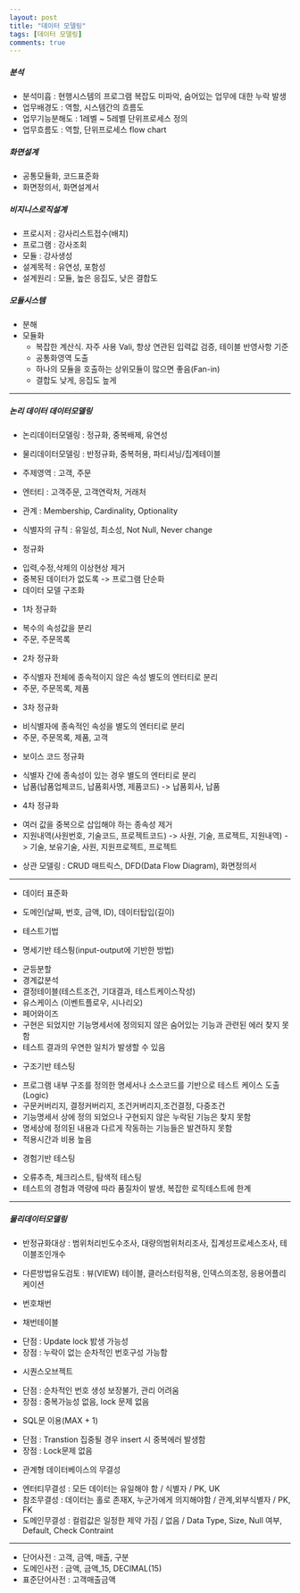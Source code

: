 ```yaml
---
layout: post
title: "데이터 모델링"
tags: [데이터 모델링]
comments: true
---
```


##### 분석
 * 분석미흡 : 현행시스템의 프로그램 복잡도 미파악, 숨어있는 업무에 대한 누락 발생
 * 업무배경도 : 역할, 시스템간의 흐름도
 * 업무기능분해도 : 1레벨 ~ 5레벨 단위프로세스 정의
 * 업무흐름도 : 역할, 단위프로세스 flow chart


##### 화면설계
 * 공통모듈화, 코드표준화
 * 화면정의서, 화면설계서


##### 비지니스로직설계
 * 프로시저 : 강사리스트접수(배치)
 * 프로그램 : 강사조회
 * 모듈 : 강사생성
 * 설계목적 : 유연성, 포함성
 * 설계원리 : 모듈, 높은 응집도, 낮은 결합도


##### 모듈시스템
 * 분해
 * 모듈화
   + 복잡한 계산식. 자주 사용 Vali, 항상 연관된 입력값 검증, 테이블 반영사항 기준
   + 공통화영역 도출
   + 하나의 모듈을 호출하는 상위모듈이 많으면 좋음(Fan-in)
   + 결합도 낮게, 응집도 높게

-----------------------------------------------------------------------------


##### 논리 데이터 데이터모델링

 * 논리데이터모델링 : 정규화, 중복배제, 유연성
 * 물리데이터모델링 : 반정규화, 중복허용, 파티셔닝/집계테이블
 * 주제영역 : 고객, 주문
 * 엔터티 : 고객주문, 고객연락처, 거래처
 * 관계 : Membership, Cardinality, Optionality
 * 식별자의 규칙 : 유일성, 최소성, Not Null, Never change


 * 정규화
  - 입력,수정,삭제의 이상현상 제거
  - 중복된 데이터가 없도록 -> 프로그램 단순화
  - 데이터 모델 구조화


 * 1차 정규화
  - 복수의 속성값을 분리
  - 주문, 주문목록


 * 2차 정규화
  - 주식별자 전체에 종속적이지 않은 속성 별도의 엔터티로 분리
  - 주문, 주문목록, 제품


 * 3차 정규화
  - 비식별자에 종속적인 속성을 별도의 엔터티로 분리
  - 주문, 주문목록, 제품, 고객


 * 보이스 코드 정규화
  - 식별자 간에 종속성이 있는 경우 별도의 엔터티로 분리
  - 납품(납품업체코드, 납품회사명, 제품코드) -> 납품회사, 납품


 * 4차 정규화
  - 여러 값을 중복으로 삽입해야 하는 종속성 제거
  - 지원내역(사원번호, 기술코드, 프로젝트코드) -> 사원, 기술, 프로젝트, 지원내역)
    -> 기술, 보유기술, 사원, 지원프로젝트, 프로젝트


 * 상관 모델링 : CRUD 매트릭스, DFD(Data Flow Diagram), 화면정의서

-----------------------------------------------------------------------------

* 데이터 표준화
 - 도메인(날짜, 번호, 금액, ID), 데이터탑입(길이)


* 테스트기법
 - 명세기반 테스틩(input-output에 기반한 방법)
  + 균등분할
  + 경계값분석
  + 결정테이블(테스트조건, 기대결과, 테스트케이스작성)
  + 유스케이스 (이벤트플로우, 시나리오)
  + 페어와이즈
  + 구현은 되었지만 기능명세서에 정의되지 않은 숨어있는 기능과 관련된 에러 찾지 못함
  + 테스트 결과의 우연한 일치가 발생할 수 있음


 - 구조기반 테스팅
  + 프로그램 내부 구조를 정의한 명세서나 소스코드를 기반으로 테스트 케이스 도출(Logic)  
  + 구문커버리지, 결정커버리지, 조건커버리지,조건결정, 다중조건
  + 기능명세서 상에 정의 되었으나 구현되지 않은 누락된 기능은 찾지 못함
  + 명세상에 정의된 내용과 다르게 작동하는 기능들은 발견하지 못함
  + 적용시간과 비용 높음


 - 경험기반 테스팅
  + 오류추측, 체크리스트, 탐색적 테스팅
  + 테스트의 경험과 역량에 따라 품질차이 발생, 복잡한 로직테스트에 한계

-----------------------------------------------------------------------------


##### 물리데이터모델링
 * 반정규화대상 : 범위처리빈도수조사, 대량의범위처리조사, 집계성프로세스조사, 테이블조인개수
 * 다른방법유도검토 : 뷰(VIEW) 테이블, 클러스터링적용, 인덱스의조정, 응용어플리케이션


 * 번호채번
  - 채번테이블
   + 단점 : Update lock 밠생 가능성
   + 장점 : 누락이 없는 순차적인 번호구성 가능함


  - 시퀀스오브젝트
   + 단점 : 순차적인 번호 생성 보장불가, 관리 어려움
   + 장점 : 중복가능성 없음, lock 문제 없음


  - SQL문 이용(MAX + 1)
   + 단점 : Transtion 집중될 경우 insert 시 중복에러 발생함
   + 장점 : Lock문제 없음


 * 관계형 데이터베이스의 무결성
  - 엔터티무결성 : 모든 데이터는 유일해야 함 / 식별자 / PK, UK
  - 참조무결성 : 데이터는 홀로 존재X, 누군가에게 의지해야함 / 관계,외부식별자 / PK, FK
  - 도메인무결성 : 컬럼값은 일정한 제약 가짐 / 없음 / Data Type, Size, Null 여부, Default, Check Contraint

------------------------------------------------------------------


 * 단어사전 : 고객, 금액, 매출, 구분
 * 도메인사전 : 금액, 금액_15, DECIMAL(15)
 * 표준단어사전 : 고객매출금액
